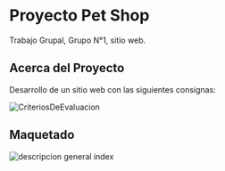 
# Proyecto Pet Shop

Trabajo Grupal, Grupo N°1, sitio web.




## Acerca del Proyecto

Desarrollo de un sitio web con las siguientes consignas:

![CriteriosDeEvaluacion](https://github.com/Adrian3rus/ProyectoGrupal/assets/86322066/3378df06-08d1-44c3-bf34-40a1999394d4)


## Maquetado



![descripcion general index](https://github.com/Adrian3rus/ProyectoGrupal/assets/86322066/9c868378-4683-41f1-b51b-bbe50466b49c)
